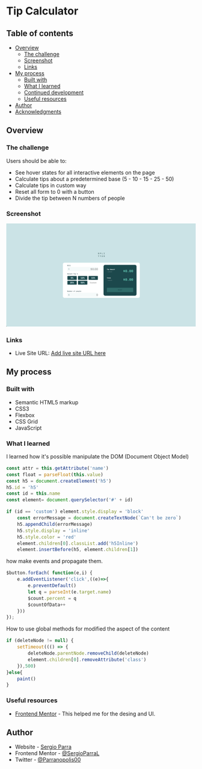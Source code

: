 # Tip Calculator

## Table of contents

- [Overview](#overview)
  - [The challenge](#the-challenge)
  - [Screenshot](#screenshot)
  - [Links](#links)
- [My process](#my-process)
  - [Built with](#built-with)
  - [What I learned](#what-i-learned)
  - [Continued development](#continued-development)
  - [Useful resources](#useful-resources)
- [Author](#author)
- [Acknowledgments](#acknowledgments)


## Overview

### The challenge

Users should be able to:

- See hover states for all interactive elements on the page
- Calculate tips about a predetermined base (5 - 10 - 15 - 25 - 50)
- Calculate tips in custom way
- Reset all form to 0 with a button
- Divide the tip between N numbers of people

### Screenshot

![](./assets/tip-calculator.png)

### Links

- Live Site URL: [Add live site URL here](https://sergioparral.github.io/Tip-Calculator-App/)

## My process

### Built with

- Semantic HTML5 markup
- CSS3
- Flexbox
- CSS Grid
- JavaScript
### What I learned

I learned how it's possible manipulate the DOM (Document Object Model)
```js
const attr = this.getAttribute('name')
const float = parseFloat(this.value)
const h5 = document.createElement('h5')
h5.id = 'h5'
const id = this.name
const element= document.querySelector('#' + id)
```

```js
if (id == 'custom') element.style.display = 'block'
    const errorMessage = document.createTextNode(`Can't be zero`)
    h5.appendChild(errorMessage)
    h5.style.display = 'inline'
    h5.style.color = 'red'
    element.children[0].classList.add('h5Inline')
    element.insertBefore(h5, element.children[1])
```
 how make events and propagate them.
```js
$button.forEach( function(e,i) {
	e.addEventListener('click',((e)=>{
		e.preventDefault()
		let q = parseInt(e.target.name)
		$count.percent = q
		$countOfData++
	}))
});
```

How to use global methods for modified the aspect of the content
```js
if (deleteNode != null) {
    setTimeout((() => {
        deleteNode.parentNode.removeChild(deleteNode)
        element.children[0].removeAttribute('class')
    }),500)
}else{
    paint()
}
```

### Useful resources

- [Frontend Mentor](https://www.frontendmentor.io/challenges/tip-calculator-app-ugJNGbJUX) - This helped me for the desing and UI.

## Author

- Website - [Sergio Parra](https://sergioparral.github.io/PortFolio/)
- Frontend Mentor - [@SergioParraL](https://www.frontendmentor.io/profile/SergioParraL)
- Twitter - [@Parranopolis00](https://twitter.com/Parranopolis00)